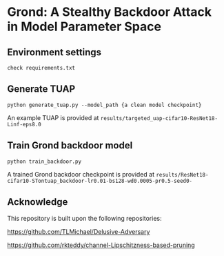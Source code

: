 # Grond: A Stealthy Backdoor Attack in Model Parameter Space

## Environment settings
```
check requirements.txt
```

## Generate TUAP
```
python generate_tuap.py --model_path {a clean model checkpoint}
```
An example TUAP is provided at ``` results/targeted_uap-cifar10-ResNet18-Linf-eps8.0 ```

## Train Grond backdoor model
```
python train_backdoor.py
```
A trained Grond backdoor checkpoint is provided at ```results/ResNet18-cifar10-STontuap_backdoor-lr0.01-bs128-wd0.0005-pr0.5-seed0-```


## Acknowledge
This repository is built upon the following repositories:

https://github.com/TLMichael/Delusive-Adversary

https://github.com/rkteddy/channel-Lipschitzness-based-pruning
